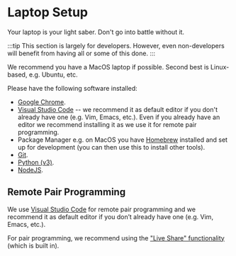 # Laptop Setup

Your laptop is your light saber. Don't go into battle without it.

:::tip
This section is largely for developers. However, even non-developers will benefit from having all or some of this done.
:::

We recommend you have a MacOS laptop if possible. Second best is Linux-based, e.g. Ubuntu, etc.

Please have the following software installed:

* [Google Chrome](https://www.google.com/chrome/).
* [Visual Studio Code](https://code.visualstudio.com) -- we recommend it as default editor if you don't already have one (e.g. Vim, Emacs, etc.). Even if you already have an editor we recommend installing it as we use it for remote pair programming.
* Package Manager e.g. on MacOS you have [Homebrew](https://brew.sh/) installed and set up for development (you can then use this to install other tools).
* [Git](https://git-scm.com/).
* [Python (v3)](https://www.python.org/downloads/).
* [NodeJS](https://nodejs.org/en/).

## Remote Pair Programming

We use [Visual Studio Code](https://code.visualstudio.com) for remote pair programming and we recommend it as default editor if you don’t already have one (e.g. Vim, Emacs, etc.).

For pair programming, we recommend using the ["Live Share" functionality][liveshare] (which is built in).

[liveshare]: https://visualstudio.microsoft.com/services/live-share/
